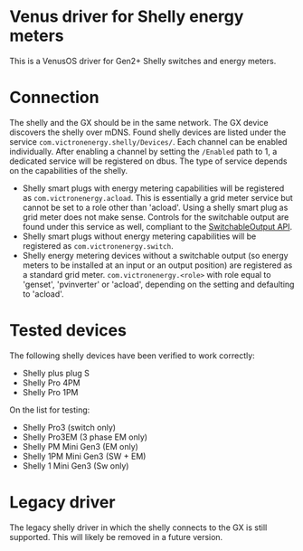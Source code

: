 # Venus driver for Shelly energy meters

This is a VenusOS driver for Gen2+ Shelly switches and energy meters.

# Connection
The shelly and the GX should be in the same network. The GX device discovers the shelly over mDNS. Found shelly devices are listed under the service `com.victronenergy.shelly/Devices/`. Each channel can be enabled individually. After enabling a channel by setting the `/Enabled` path to 1, a dedicated service will be registered on dbus. The type of service depends on the capabilities of the shelly.

- Shelly smart plugs with energy metering capabilities will be registered as `com.victronenergy.acload`. This is essentially a grid meter service but cannot be set to a role other than 'acload'. Using a shelly smart plug as grid meter does not make sense. Controls for the switchable output are found under this service as well, compliant to the [SwitchableOutput API](https://github.com/victronenergy/venus/wiki/dbus#switch).
- Shelly smart plugs without energy metering capabilities will be registered as `com.victronenergy.switch`.
- Shelly energy metering devices without a switchable output (so energy meters to be installed at an input or an output position) are registered as a standard grid meter. `com.victronenergy.<role>` with role equal to 'genset', 'pvinverter' or 'acload', depending on the setting and defaulting to 'acload'.

# Tested devices

The following shelly devices have been verified to work correctly:

- Shelly plus plug S
- Shelly Pro 4PM
- Shelly Pro 1PM

On the list for testing:

- Shelly Pro3 (switch only)
- Shelly Pro3EM (3 phase EM only)
- Shelly PM Mini Gen3 (EM only)
- Shelly 1PM Mini Gen3 (SW + EM)
- Shelly 1 Mini Gen3 (Sw only)

# Legacy driver
The legacy shelly driver in which the shelly connects to the GX is still supported. This will likely be removed in a future version.